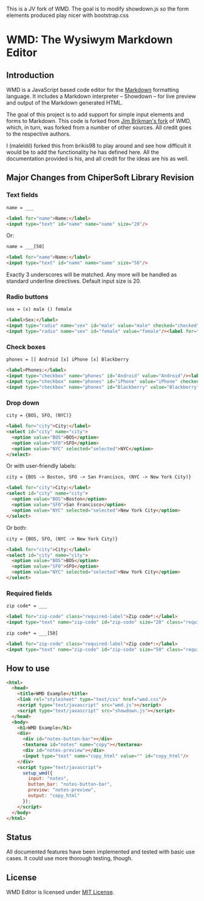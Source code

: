 This is a JV fork of WMD. The goal is to modify showdown.js so the form elements
produced play nicer with bootstrap.css

WMD: The Wysiwym Markdown Editor
================================

Introduction
------------

WMD is a JavaScript based code editor for the [Markdown](http://daringfireball.net/projects/markdown/) formatting language.  It includes a Markdown interpreter – Showdown – for live preview and output of the Markdown generated HTML.

The goal of this project is to add support for simple input elements and forms to Markdown. This code is forked from [Jim Brikman's fork](https://github.com/brikis98/wmd) of WMD, which, in turn, was forked from a number of other sources. All credit goes to the respective authors.

I (maleldil) forked this from brikis98 to play around and see how difficult it would be to add the functionality he has defined here.  All the documentation provided is his, and all credit for the ideas are his as well.

Major Changes from ChiperSoft Library Revision
-------------

### Text fields

    name = ___

```html
<label for="name">Name:</label> 
<input type="text" id="name" name="name" size="20"/>
```

Or:

    name = ___[50]
	
```html
<label for="name">Name:</label> 
<input type="text" id="name" name="name" size="50"/>
```

Exactly 3 underscores will be matched.  Any more will be handled as standard underline directives.  Default input size is 20.


### Radio buttons

    sex = (x) male () female

```html
<label>Sex:</label> 
<input type="radio" name="sex" id="male" value="male" checked="checked"/><label for="male">Male</label>
<input type="radio" name="sex" id="female" value="female"/><label for="female">Female</label>  
```

### Check boxes

    phones = [] Android [x] iPhone [x] Blackberry

```html
<label>Phones:</label> 
<input type="checkbox" name="phones" id="Android" value="Android"/><label for="Android">Android</label>
<input type="checkbox" name="phones" id="iPhone" value="iPhone" checked="checked"/><label for="iPhone">iPhone</label>
<input type="checkbox" name="phones" id="Blackberry" value="Blackberry" checked="checked"/><label for="Blackberry">Blackberry</label>
```

### Drop down

    city = {BOS, SFO, (NYC)}

```html
<label for="city">City:</label>
<select id="city" name="city">
  <option value="BOS">BOS</option>
  <option value="SFO">SFO</option>
  <option value="NYC" selected="selected">NYC</option>
</select>
```

Or with user-friendly labels:

    city = {BOS -> Boston, SFO -> San Francisco, (NYC -> New York City)}

```html
<label for="city">City:</label>
<select id="city" name="city">
  <option value="BOS">Boston</option>
  <option value="SFO">San Francisco</option>
  <option value="NYC" selected="selected">New York City</option>
</select>
```

Or both:

    city = {BOS, SFO, (NYC -> New York City)}
	
```html
<label for="city">City:</label>
<select id="city" name="city">
  <option value="BOS">BOS</option>
  <option value="SFO">SFO</option>
  <option value="NYC" selected="selected">New York City</option>
</select>
```

### Required fields

    zip code* = ___

```html
<label for="zip-code" class="required-label">Zip code*:</label>
<input type="text" name="zip-code" id="zip-code" size="20" class="required-input"/>
```

    zip code* = ___[50]

```html
<label for="zip-code" class="required-label">Zip code*:</label>
<input type="text" name="zip-code" id="zip-code" size="50" class="required-input"/>
```


How to use
----------

```html
<html>
  <head>
    <title>WMD Example</title>        
    <link rel="stylesheet" type="text/css" href="wmd.css"/>
    <script type="text/javascript" src="wmd.js"></script>
    <script type="text/javascript" src="showdown.js"></script>
  </head>
  <body>
    <h1>WMD Example</h1>
    <div>
      <div id="notes-button-bar"></div>
      <textarea id="notes" name="copy"></textarea>
      <div id="notes-preview"></div>
      <input type="text" name="copy_html" value="" id="copy_html"/>
    </div>
    <script type="text/javascript">
      setup_wmd({
        input: "notes",
        button_bar: "notes-button-bar",
        preview: "notes-preview",
        output: "copy_html"
      });
    </script>
  </body>
</html>
```

Status
-------

All documented features have been implemented and tested with basic use cases.  It could use more thorough testing, though.

License
-------

WMD Editor is licensed under [MIT License](http://github.com/chipersoft/wmd/raw/master/License.txt).


